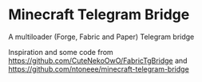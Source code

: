 # Minecraft Telegram Bridge

A multiloader (Forge, Fabric and Paper) Telegram bridge

Inspiration and some code from https://github.com/CuteNekoOwO/FabricTgBridge and https://github.com/ntoneee/minecraft-telegram-bridge
